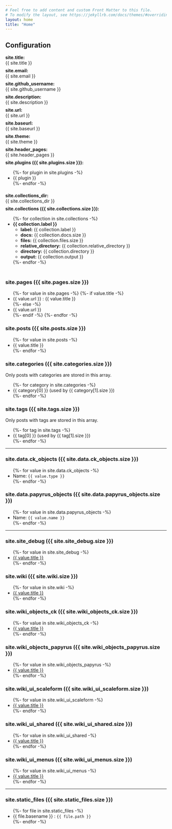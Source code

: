 ```yaml
---
# Feel free to add content and custom Front Matter to this file.
# To modify the layout, see https://jekyllrb.com/docs/themes/#overriding-theme-defaults
layout: home
title: "Home"
---
```


<style type="text/css">
  dt {
    font-weight: bold;
  }
  dt:after {
    content: ":";
  }
  dd {
    margin: 0;
    padding: 0 0 0.5em 0;
  }
</style>

<h2>Configuration</h2>
<dl>
  <dt>site.title</dt>
  <dd>{{ site.title }}</dd>
  <dt>site.email</dt>
  <dd>{{ site.email }}</dd>
  <dt>site.github_username</dt>
  <dd>{{ site.github_username }}</dd>
  <dt>site.description</dt>
  <dd>{{ site.description }}</dd>
  <dt>site.url</dt>
  <dd>{{ site.url }}</dd>
  <dt>site.baseurl</dt>
  <dd>{{ site.baseurl }}</dd>
  <dt>site.theme</dt>
  <dd>{{ site.theme }}</dd>
  <dt>site.header_pages</dt>
  <dd>{{ site.header_pages }}</dd>
  <dt>site.plugins ({{ site.plugins.size }})</dt>
  <dd>
    <ul>
      {%- for plugin in site.plugins -%}
        <li>{{ plugin }}</li>
      {%- endfor -%}
    </ul>
  </dd>
  <dt>site.collections_dir</dt>
  <dd>{{ site.collections_dir }}</dd>
  <dt>site.collections ({{ site.collections.size }})</dt>
  <dd>
    <ul>
      {%- for collection in site.collections -%}
        <li><b>{{ collection.label }}</b>
          <ul>
            <li><b>label:</b> {{ collection.label }}</li>
            <li><b>docs:</b> {{ collection.docs.size }}</li>
            <li><b>files:</b> {{ collection.files.size }}</li>
            <li><b>relative_directory:</b> {{ collection.relative_directory }}</li>
            <li><b>directory:</b> {{ collection.directory }}</li>
            <li><b>output:</b> {{ collection.output }}</li>
          </ul>
        </li>
      {%- endfor -%}
    </ul>
  </dd>
</dl>

<h3>site.pages ({{ site.pages.size }})</h3>
<ul>
{%- for value in site.pages -%}
  {%- if value.title -%}
    <li>{{ value.url }} : {{ value.title }}</li>
  {%- else -%}
    <li>{{ value.url }}</li>
  {%- endif -%}
{%- endfor -%}
</ul>

<h3>site.posts ({{ site.posts.size }})</h3>
<ul>
{%- for value in site.posts -%}
  <li>{{ value.title }}</li>
{%- endfor -%}
</ul>

<h3>site.categories ({{ site.categories.size }})</h3>
Only posts with categories are stored in this array.
<ul>
  {%- for category in site.categories -%}
    <li>{{ category[0] }} (used by {{ category[1].size }})</li>
  {%- endfor -%}
</ul>

<h3>site.tags ({{ site.tags.size }})</h3>
Only posts with tags are stored in this array.
<ul>
  {%- for tag in site.tags -%}
    <li>{{ tag[0] }} (used by {{ tag[1].size }})</li>
  {%- endfor -%}
</ul>

<hr>

<h3>site.data.ck_objects ({{ site.data.ck_objects.size }})</h3>
<ul>
{%- for value in site.data.ck_objects -%}
  <li>Name: <code>{{ value.type }}</code></li>
{%- endfor -%}
</ul>

<h3>site.data.papyrus_objects ({{ site.data.papyrus_objects.size }})</h3>
<ul>
{%- for value in site.data.papyrus_objects -%}
  <li>Name: <code>{{ value.name }}</code></li>
{%- endfor -%}
</ul>

<hr>

<h3>site.site_debug ({{ site.site_debug.size }})</h3>
<ul>
{%- for value in site.site_debug -%}
  <li><a href="{{ site.baseurl }}{{ value.url }}">{{ value.title }}</a></li>
{%- endfor -%}
</ul>

<h3>site.wiki ({{ site.wiki.size }})</h3>
<ul>
{%- for value in site.wiki -%}
  <li><a href="{{ site.baseurl }}{{ value.url }}">{{ value.title }}</a></li>
{%- endfor -%}
</ul>

<h3>site.wiki_objects_ck ({{ site.wiki_objects_ck.size }})</h3>
<ul>
{%- for value in site.wiki_objects_ck -%}
  <li><a href="{{ site.baseurl }}{{ value.url }}">{{ value.title }}</a></li>
{%- endfor -%}
</ul>

<h3>site.wiki_objects_papyrus ({{ site.wiki_objects_papyrus.size }})</h3>
<ul>
{%- for value in site.wiki_objects_papyrus -%}
  <li><a href="{{ site.baseurl }}{{ value.url }}">{{ value.title }}</a></li>
{%- endfor -%}
</ul>

<h3>site.wiki_ui_scaleform ({{ site.wiki_ui_scaleform.size }})</h3>
<ul>
{%- for value in site.wiki_ui_scaleform -%}
  <li><a href="{{ site.baseurl }}{{ value.url }}">{{ value.title }}</a></li>
{%- endfor -%}
</ul>

<h3>site.wiki_ui_shared ({{ site.wiki_ui_shared.size }})</h3>
<ul>
{%- for value in site.wiki_ui_shared -%}
  <li><a href="{{ site.baseurl }}{{ value.url }}">{{ value.title }}</a></li>
{%- endfor -%}
</ul>

<h3>site.wiki_ui_menus ({{ site.wiki_ui_menus.size }})</h3>
<ul>
{%- for value in site.wiki_ui_menus -%}
  <li><a href="{{ site.baseurl }}{{ value.url }}">{{ value.title }}</a></li>
{%- endfor -%}
</ul>

<hr>

<h3>site.static_files ({{ site.static_files.size }})</h3>
<ul>
{%- for file in site.static_files -%}
  <li>{{ file.basename }} : <code>{{ file.path }}</code></li>
{%- endfor -%}
</ul>
